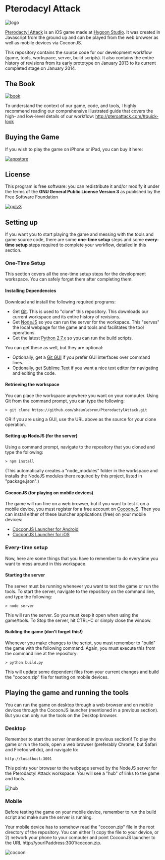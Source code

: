 # Pterodacyl Attack

![logo](readme/logo.png)

[Pterodactyl Attack](http://pteroattack.com) is an iOS game made at [Hygoon
Studio](http://hygoon.com).  It was created in Javascript from the ground up
and can be played from the web browser as well as mobile devices via CocoonJS.

This repository contains the source code for our development workflow (game,
tools, workspace, server, build scripts).  It also contains the entire history
of revisions from its early prototype on January 2013 to its current completed
stage on January 2014.

## The Book

[![book](readme/book.png)](http://pteroattack.com/#quick-look)

To understand the context of our game, code, and tools, I highly recommend
reading our comprehensive illustrated guide that covers the high- and low-level
details of our workflow: <http://pteroattack.com/#quick-look>

## Buying the Game

If you wish to play the game on iPhone or iPad, you can buy it here:

[![appstore](readme/appstore.png)](https://itunes.apple.com/us/app/pterodactyl-attack/id786862892?mt=8&ign-mpt=uo%3D4)

## License

This program is free software: you can redistribute it and/or modify it under
the terms of the __GNU General Public License Version 3__ as published by the Free
Software Foundation

[![gplv3](readme/gplv3.png)](http://www.gnu.org/licenses/gpl-3.0.html)

## Setting up

If you want you to start playing the game and messing with the tools and game
source code, there are some __one-time setup__ steps and some __every-time
setup__ steps required to complete your workflow, detailed in this section.

### One-Time Setup

This section covers all the one-time setup steps for the development workspace.
You can safely forget them after completing them.

#### Installing Dependencies 

Download and install the following required programs:

- Get [Git](http://git-scm.com/downloads). This is used to "clone" this repository.  This downloads our current workspace and its entire history of revisions.
- Get [NodeJS](http://nodejs.org/download/) so you can run the server for the workspace.  This "serves" the local webpage for the game and tools and facilitates
the tool operations.
- Get the latest [Python 2.7.x](http://www.python.org/download/) so you can run the build scripts.

You can get these as well, but they are optional:

- Optionally, get a [Git GUI](http://git-scm.com/downloads/guis) if you prefer GUI interfaces over command lines.
- Optionally, get [Sublime Text](http://www.sublimetext.com/) if you want a nice text editor for navigating and editing the code.

#### Retrieving the workspace

You can place the workspace anywhere you want on your computer.  Using Git from
the command prompt, you can type the following:

```
> git clone https://github.com/shaunlebron/PterodactylAttack.git
```

OR if you are using a GUI, use the URL above as the source for your clone operation.

#### Setting up NodeJS (for the server)

Using a command prompt, navigate to the repository that you cloned and type the following:

```
> npm install
```

(This automatically creates a "node_modules" folder in the workspace and installs the NodeJS
modules there required by this project, listed in "package.json".)

#### CocoonJS (for playing on mobile devices)

The game will run fine on a web browser, but if you want to test it on a mobile
device, you must register for a free account on
[CocoonJS](https://www.ludei.com/cocoonjs/).  Then you can install either of these
launcher applications (free) on your mobile devices:

- [CocoonJS Launcher for Android](https://play.google.com/store/apps/details?id=com.ideateca.cocoonjslauncher)
- [CocoonJS Launcher for iOS](https://itunes.apple.com/us/app/cocoonjs-by-ludei/id519623307?mt=8)

### Every-time setup

Now, here are some things that you have to remember to do everytime you want to
mess around in this workspace.

#### Starting the server

The server must be running whenever you want to test the game or run the tools.
To start the server, navigate to the repository on the command line, and type
the following:

```
> node server
```

This will run the server.  So you must keep it open when using the game/tools.
To Stop the server, hit CTRL+C or simply close the window.

#### Building the game (don't forget this!)

Whenever you make changes to the script, you must remember to "build" the game
with the following command.  Again, you must execute this from the command line
at the repository:

```
> python build.py
```

This will update some dependent files from your current changes and build the
"cocoon.zip" file for testing on mobile devices.

## Playing the game and running the tools

You can run the game on desktop through a web browser and on mobile devices
through the CocoonJS launcher (mentioned in a previous section).  But you
can only run the tools on the Desktop browser.

### Desktop

Remember to start the server (mentioned in previous section)!  To play the game
or run the tools, open a web browser (preferably Chrome, but Safari and
Firefox wil do), and navigate to:

```
http://localhost:3001
```

This points your browser to the webpage served by the NodeJS server for the
Pterodactyl Attack workspace.  You will see a "hub" of links to the game and
tools.

![hub](readme/hub.png)

### Mobile

Before testing the game on your mobile device, remember to run the build script 
and make sure the server is running.

Your mobile device has to somehow read the "cocoon.zip" file in the root directory of the repository.
You can either 1) copy the file to your device, or 2) network your phone to your computer
and point CocoonJS launcher to the URL http://yourIPaddress:3001/cocoon.zip.

![cocoon](readme/cocoon.png)


